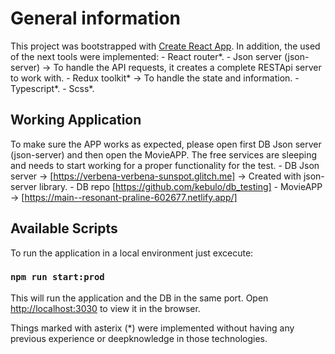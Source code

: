# General information

This project was bootstrapped with [Create React App](https://github.com/facebook/create-react-app).
In addition, the used of the next tools were implemented:
    - React router*.
    - Json server (json-server) -> To handle the API requests, it creates a complete RESTApi server to work with.
    - Redux toolkit* -> To handle the state and information.
    - Typescript*.
    - Scss*.

## Working Application
To make sure the APP works as expected, please open first DB Json server (json-server) and then open the MovieAPP. The free services are sleeping and needs to start working for a proper functionality for the test.
    - DB Json server  -> [https://verbena-verbena-sunspot.glitch.me] -> Created with json-server library.
        - DB repo [https://github.com/kebulo/db_testing]
    - MovieAPP        -> [https://main--resonant-praline-602677.netlify.app/]

## Available Scripts

To run the application in a local environment just excecute:
### `npm run start:prod`

This will run the application and the DB in the same port.
Open [http://localhost:3030](http://localhost:3030) to view it in the browser.

Things marked with asterix (*) were implemented without having any previous experience or deepknowledge in those technologies.